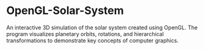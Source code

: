 # OpenGL-Solar-System
An interactive 3D simulation of the solar system created using OpenGL. The program visualizes planetary orbits, rotations, and hierarchical transformations to demonstrate key concepts of computer graphics.
